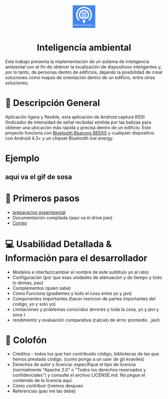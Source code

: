 
<H1 align = "center">
 <img src="https://github.com/EiderDiaz/Inteligencia-Ambiental/blob/master/img/Logo_InteligenciaAmbiental.png" width=72 height=72>
</H1>
<H1 align = "center">
   Inteligencia ambiental
</H1>

Este trabajo presenta la implementación de un sistema de inteligencia ambiental con el fin de obtener la localización de dispositivos inteligentes y, por lo tanto, de personas dentro de edificios, dejando la posibilidad de crear soluciones como mapas de orientación dentro de un edificio, entre otras soluciones. 

# :eyes: Descripción General
Aplicación ligera y flexible, esta aplicación de Android captura RSSI (Indicador de intensidad de señal recibida) emitida por las balizas para obtener una ubicación más rápida y precisa dentro de un edificio.
Este proyecto funciona con [Bluetooth Beacons BEEKS](https://github.com/EiderDiaz/Inteligencia-Ambiental/blob/master/Specs-iBEEK1.6.pdf)  y cualquier dispositivo con Android 4.3+ y un chipset Bluetooth low energy.

# Ejemplo

##  aqui va el gif de sosa

# :runner: Primeros pasos
- [preparacion experimental](https://github.com/EiderDiaz/Inteligencia-Ambiental/blob/master/Preparaci%C3%B3n%20experimental.md)
- Documentación compilada (aqui va el drive pao)
-  <a href="mailto:eiderdiazm95@gmail.com"> Correo </a>



# :computer: Usabilidad Detallada & Información para el desarrollador
- Modelos e interfaz(cambiar el nombre de este subtitulo yo al rato)
- Configuración (por que esas unidades de atenuacion y de tiempo y todo lo demas, pao)
- Complementos (quien sabe)
- Cómo Funciona (gradientes y todo el coso entre yo y javi)
- Componentes Importantes (hacer mencion de partes importantes del codigo, yo y solo yo)
- Limitaciones y problemas conocidos (errores y toda la cosa, yo y javi y sosa )
- rendimiento y evaluación comparativa  (calculo de error promedio , javi)

# :closed_book: Colofón
- Créditos - todos los que han contribuido código, bibliotecas de las que hemos prestado código. (como pongo a un user de git kvaviles)
- Derechos de autor y licencia: especifique el tipo de licencia (normalmente "Apache 2.0" o "Todos los derechos reservados y confidenciales") y consulte el archivo LICENSE.md. No pegue el contenido de la licencia aquí.
- Cómo contribuir ()vemos despues
- Referencias (pao me las debe)
